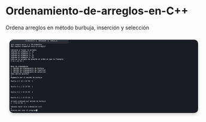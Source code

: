 # Ordenamiento-de-arreglos-en-C++
Ordena arreglos en método burbuja, inserción y selección

<p align="center">
  <img src="OrdenC.png.png" alt="Imagen 1" width="800" style="border-radius:10px; box-shadow: 0 4px 8px rgba(0,0,0,0.2); margin:10px;">
</p>
